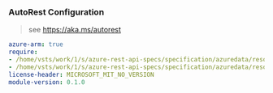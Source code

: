 ### AutoRest Configuration

> see https://aka.ms/autorest

``` yaml
azure-arm: true
require:
- /home/vsts/work/1/s/azure-rest-api-specs/specification/azuredata/resource-manager/readme.md
- /home/vsts/work/1/s/azure-rest-api-specs/specification/azuredata/resource-manager/readme.go.md
license-header: MICROSOFT_MIT_NO_VERSION
module-version: 0.1.0

```